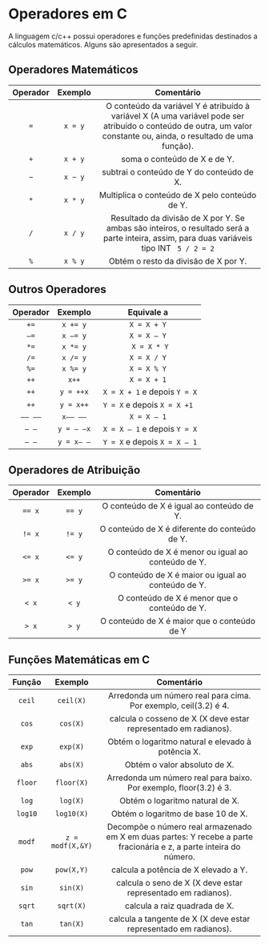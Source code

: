 # Operadores em C

A linguagem c/c++ possui operadores e funções predefinidas destinados a cálculos matemáticos. Alguns são apresentados a seguir.

## Operadores Matemáticos
| Operador | Exemplo | Comentário |
|   :-:   | :-:   | :-:   |
|  ``` = ```    | ``` x = y ```  | O conteúdo da variável Y é atribuído à variável X (A uma variável pode ser atribuído o conteúdo de outra, um valor constante ou, ainda, o resultado de uma função).
| ``` + ``` | ``` x + y ``` | soma o conteúdo de X e de Y. |
| ``` − ``` | ``` x − y ``` | subtrai o conteúdo de Y do conteúdo de X. |
| ``` * ``` | ``` x * y ```  | Multiplica o conteúdo de X pelo conteúdo de Y.|
| ``` / ``` | ``` x / y ``` | Resultado da divisão de X por Y.  Se ambas são inteiros, o resultado será a parte inteira, assim, para duas variáveis tipo INT ```  5 / 2 = 2 ```  |
| ``` % ``` | ``` x % y ``` |  Obtém o resto da divisão de X por Y. |

## Outros Operadores 

| Operador | Exemplo | Equivale a  |
|   :-:   | :-:   | :-:   |
|``` += ``` | ``` x += y ``` | ``` X = X + Y ``` |
|``` –= ``` | ``` x –= y ``` |``` X = X – Y ``` |
|``` *= ``` | ``` x *= y ``` |``` X = X * Y``` |
|``` /= ``` | ``` x /= y ``` |``` X = X / Y ``` |
|``` %= ``` | ``` x %= y ``` | ``` X = X % Y ``` |
|``` ++ ``` | ``` x++ ``` | ``` X = X + 1 ``` |
|``` ++ ``` | ``` y = ++x ``` | ```  X = X + 1 ``` e depois ``` Y = X ``` |
|``` ++ ``` | ``` y = x++ ``` | ``` Y = X ``` e depois ``` X = X +1 ``` |
|``` –– –– ``` |``` x–– –– ``` | ``` X = X – 1 ``` |
|``` – – ``` | ``` y = – –x ``` | ```  X = X – 1 ``` e depois ``` Y = X ``` |
|``` – – ``` |``` y = x– – ``` | ```  Y = X ``` e depois ``` X = X – 1 ``` |

## Operadores de Atribuição

| Operador | Exemplo |  Comentário| 
|   :-:   | :-:   | :-:   |
| ```== x``` | ```== y``` | O conteúdo de X é igual ao conteúdo de Y.| 
| ```!= x``` | ```!= y``` | O conteúdo de X é diferente do conteúdo de Y.| 
| ```<= x``` | ```<= y``` | O conteúdo de X é menor ou igual ao conteúdo de Y.| 
| ```>= x``` | ```>= y``` | O conteúdo de X é maior ou igual ao conteúdo de Y.| 
| ```< x``` | ```< y``` | O conteúdo de X é menor que o conteúdo de Y.| 
| ```> x``` | ```> y``` | O conteúdo de X é maior que o conteúdo de Y| 


## Funções Matemáticas em C


| Função | Exemplo | Comentário |
|   :-:   | :-:   | :-:   |
| ``` ceil ``` | ``` ceil(X) ```  | Arredonda um número real para cima. Por exemplo, ceil(3.2) é 4. |
| ``` cos ``` | ``` cos(X) ``` | calcula o cosseno de X (X deve estar representado em radianos). |
|``` exp ```  | ``` exp(X) ``` | Obtém o logaritmo natural e elevado à potência X. |
|``` abs ``` |``` abs(X) ``` |Obtém o valor absoluto de X. |
|``` floor ``` | ``` floor(X) ``` |Arredonda um número real para baixo. Por exemplo, floor(3.2) é 3.|
|``` log ``` | ``` log(X) ``` | Obtém o logaritmo natural de X. |
|``` log10 ``` | ``` log10(X) ``` | Obtém o logaritmo de base 10 de X. |
|``` modf ``` | ``` z = modf(X,&Y) ``` |Decompõe o número real armazenado em X em duas partes: Y recebe a parte fracionária e z, a parte inteira do número.|
|``` pow ``` | ``` pow(X,Y) ``` |calcula a potência de X elevado a Y. |
|``` sin ``` | ``` sin(X) ``` | calcula o seno de X (X deve estar representado em radianos). |
|``` sqrt ``` | ``` sqrt(X) ``` | calcula a raiz quadrada de X. |
|``` tan ``` | ``` tan(X) ``` | calcula a tangente de X (X deve estar representado em radianos).|
